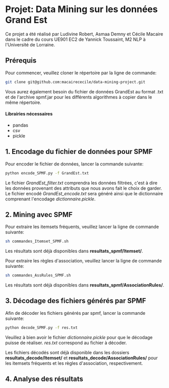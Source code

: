 # Projet: Data Mining sur les données Grand Est

Ce projet a été réalisé par Ludivine Robert, Asmaa Demny et Cécile Macaire dans le cadre du cours UE901 EC2 de Yannick Toussaint, M2 NLP à l'Université de Lorraine. 

## Prérequis

Pour commencer, veuillez cloner le répertoire par la ligne de commande:

```bash
git clone git@github.com:macairececile/data-mining-project.git
```

Vous aurez également besoin du fichier de données GrandEst au format .txt et de l'archive spmf.jar pour les différents algorithmes à copier dans le même répertoire. 

#### Librairies nécessaires

- pandas
- csv
- pickle

## 1. Encodage du fichier de données pour SPMF

Pour encoder le fichier de données, lancer la commande suivante:

```bash
python encode_SPMF.py -f GrandEst.txt
```
Le fichier _GrandEst_filter.txt_ comprendra les données filtrées, c'est à dire les données provenant des attributs que nous avons fait le choix de garder.
Le fichier encodé _GrandEst_encode.txt_ sera généré ainsi que le dictionnaire comprenant l'encodage _dictionnaire.pickle_.

## 2. Mining avec SPMF

Pour extraire les itemsets fréquents, veuillez lancer la ligne de commande suivante:

```bash
sh commandes_Itemset_SPMF.sh
```

Les résultats sont déjà disponibles dans **resultats_spmf/Itemset/**.

Pour extraire les règles d'association, veuillez lancer la ligne de commande suivante:

```bash
sh commandes_AssRules_SPMF.sh
```

Les résultats sont déjà disponibles dans **resultats_spmf/AssociationRules/**.

## 3. Décodage des fichiers générés par SPMF

Afin de décoder les fichiers générés par spmf, lancer la commande suivante:

```bash
python decode_SPMF.py -f res.txt
```

Veuillez à bien avoir le fichier _dictionnaire.pickle_ pour que le décodage puisse de réaliser.
_res.txt_ correspond au fichier à décoder. 

Les fichiers décodés sont déjà disponible dans les dossiers **resultats_decode/Itemset/** et **resultats_decode/AssociationRules/** pour les itemsets fréquents et les règles d'association, respectivement.

## 4. Analyse des résultats

